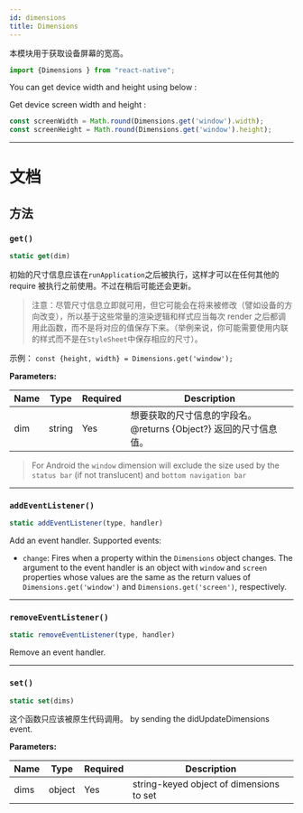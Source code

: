 ```yaml
---
id: dimensions
title: Dimensions
---
```


本模块用于获取设备屏幕的宽高。

```jsx
import {Dimensions } from "react-native";
```
You can get device width and height using below :


Get device screen width and height :
```jsx
const screenWidth = Math.round(Dimensions.get('window').width);
const screenHeight = Math.round(Dimensions.get('window').height);
```

---

# 文档

## 方法

### `get()`

```jsx
static get(dim)
```

初始的尺寸信息应该在`runApplication`之后被执行，这样才可以在任何其他的 require 被执行之前使用。不过在稍后可能还会更新。

> 注意：尽管尺寸信息立即就可用，但它可能会在将来被修改（譬如设备的方向改变），所以基于这些常量的渲染逻辑和样式应当每次 render 之后都调用此函数，而不是将对应的值保存下来。（举例来说，你可能需要使用内联的样式而不是在<code>StyleSheet</code>中保存相应的尺寸）。

示例： `const {height, width} = Dimensions.get('window');`

**Parameters:**

| Name      | Type     | Required | Description                                                                                   |
| ------    | ------   | -------- | ----------------------------------------------------------------------------------------------|
| dim       | string   | Yes      | 想要获取的尺寸信息的字段名。 @returns {Object?} 返回的尺寸信息值。  | 

> For Android the `window` dimension will exclude the size used by the `status bar` (if not translucent) and `bottom navigation bar`

---

### `addEventListener()`

```jsx
static addEventListener(type, handler)
```

Add an event handler. Supported events:

- `change`: Fires when a property within the `Dimensions` object changes. The argument to the event handler is an object with `window` and `screen` properties whose values are the same as the return values of `Dimensions.get('window')` and `Dimensions.get('screen')`, respectively.

---

### `removeEventListener()`

```jsx
static removeEventListener(type, handler)
```

Remove an event handler.

---

### `set()`

```jsx
static set(dims)
```

这个函数只应该被原生代码调用。 by sending the didUpdateDimensions event.

**Parameters:**

| Name      | Type     | Required | Description                               |
| ------    | ------   | -------- | ------------------------------------------|
| dims      | object   | Yes      | string-keyed object of dimensions to set  | 

